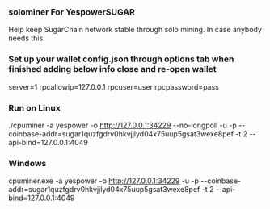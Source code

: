### solominer For YespowerSUGAR
Help keep SugarChain network stable through solo mining. In case anybody needs this.

### Set up your wallet config.json through options tab when finished adding below info close and re-open wallet
server=1
rpcallowip=127.0.0.1
rpcuser=user
rpcpassword=pass


### Run on Linux
./cpuminer -a yespower -o http://127.0.0.1:34229 --no-longpoll -u <rpc-user> -p <rpc-pass> --coinbase-addr=sugar1quzfgdrv0hkvjjlyd04x75uup5gsat3wexe8pef -t 2 --api-bind=127.0.0.1:4049
  
### Windows
cpuminer.exe -a yespower -o http://127.0.0.1:34229 -u <rpc-user> -p <rpc-pass> --coinbase-addr=sugar1quzfgdrv0hkvjjlyd04x75uup5gsat3wexe8pef -t 2 --api-bind=127.0.0.1:4049
